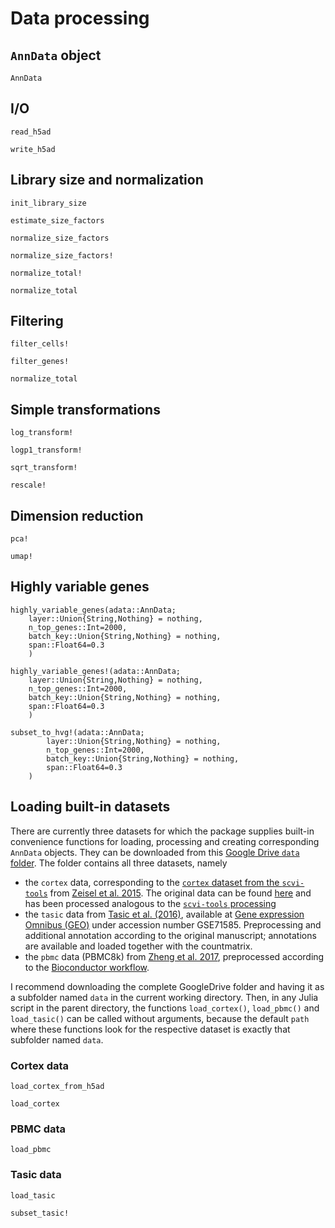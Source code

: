 # Data processing

## `AnnData` object 

```@docs 
AnnData
```

## I/O 

```@docs
read_h5ad
```

```@docs
write_h5ad
```

## Library size and normalization

```@docs
init_library_size
```

```@docs
estimate_size_factors
```

```@docs
normalize_size_factors
```

```@docs
normalize_size_factors!
```

```@docs
normalize_total!
```

```@docs
normalize_total
```

## Filtering

```@docs
filter_cells!
```

```@docs
filter_genes!
```

```@docs
normalize_total
```

## Simple transformations 

```@docs
log_transform!
```

```@docs
logp1_transform!
```

```@docs
sqrt_transform!
```

```@docs
rescale!
```

## Dimension reduction 

```@docs
pca!
```

```@docs
umap!
```

## Highly variable genes 

```@docs 
highly_variable_genes(adata::AnnData; 
    layer::Union{String,Nothing} = nothing,
    n_top_genes::Int=2000,
    batch_key::Union{String,Nothing} = nothing,
    span::Float64=0.3
    )
```

```@docs 
highly_variable_genes!(adata::AnnData; 
    layer::Union{String,Nothing} = nothing,
    n_top_genes::Int=2000,
    batch_key::Union{String,Nothing} = nothing,
    span::Float64=0.3
    )
```

```@docs 
subset_to_hvg!(adata::AnnData;
        layer::Union{String,Nothing} = nothing,
        n_top_genes::Int=2000,
        batch_key::Union{String,Nothing} = nothing,
        span::Float64=0.3
    )
```

## Loading built-in datasets 

There are currently three datasets for which the package supplies built-in convenience functions for loading, processing and creating corresponding `AnnData` objects. They can be downloaded from this [Google Drive `data` folder](https://drive.google.com/drive/folders/1JYNypxWnQhigEJ37jOiEwv7fzGW71jC8?usp=sharing). The folder contains all three datasets, namely 

 *  the `cortex` data, corresponding to the [`cortex` dataset from the `scvi-tools`](https://github.com/scverse/scvi-tools/blob/master/scvi/data/_built_in_data/_cortex.py) from [Zeisel et al. 2015](https://www.science.org/doi/10.1126/science.aaa1934). The original data can be found [here](https://storage.googleapis.com/linnarsson-lab-www-blobs/blobs/cortex/expression_mRNA_17-Aug-2014.txt) and has been processed analogous to the [`scvi-tools` processing](https://github.com/scverse/scvi-tools/blob/master/scvi/data/_built_in_data/_cortex.py)
 * the `tasic` data from [Tasic et al. (2016)](https://www.nature.com/articles/nn.4216), available at [Gene expression Omnibus (GEO)](https://www.ncbi.nlm.nih.gov/geo/) under accession number GSE71585. Preprocessing and additional annotation according to the original manuscript; annotations are available and loaded together with the countmatrix. 
 * the `pbmc` data (PBMC8k) from [Zheng et al. 2017](https://www.nature.com/articles/ncomms14049), preprocessed according to the [Bioconductor workflow](https://bioconductor.org/books/3.15/OSCA.workflows/unfiltered-human-pbmcs-10x-genomics.html).

I recommend downloading the complete GoogleDrive folder and having it as a subfolder named `data` in the current working directory. Then, in any Julia script in the parent directory, the functions `load_cortex()`, `load_pbmc()` and `load_tasic()` can be called without arguments, because the default `path` where these functions look for the respective dataset is exactly that subfolder named `data`.  

### Cortex data 

```@docs
load_cortex_from_h5ad
```

```@docs 
load_cortex
```

### PBMC data 

```@docs 
load_pbmc
```

### Tasic data 

```@docs 
load_tasic
```

```@docs 
subset_tasic!
```
